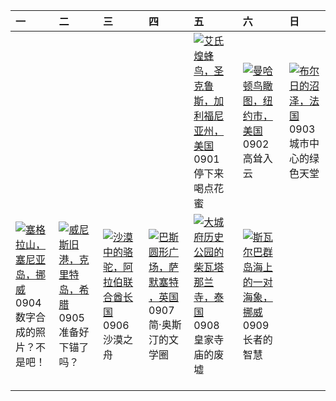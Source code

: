 | 一                                                                                                                                                                                      | 二                                                                                                                                                                                     | 三                                                                                                                                                                                   | 四                                                                                                                                                                                      | 五                                                                                                                                                                                                | 六                                                                                                                                                                                           | 日                                                                                                                                                                                    |
|:---------------------------------------------------------------------------------------------------------------------------------------------------------------------------------------|:--------------------------------------------------------------------------------------------------------------------------------------------------------------------------------------|:------------------------------------------------------------------------------------------------------------------------------------------------------------------------------------|:---------------------------------------------------------------------------------------------------------------------------------------------------------------------------------------|:-------------------------------------------------------------------------------------------------------------------------------------------------------------------------------------------------|:--------------------------------------------------------------------------------------------------------------------------------------------------------------------------------------------|:-------------------------------------------------------------------------------------------------------------------------------------------------------------------------------------|
|                                                                                                                                                                                        |                                                                                                                                                                                       |                                                                                                                                                                                     |                                                                                                                                                                                        | [![](https://www.bing.com/th?id=OHR.TinyHummer_ZH-CN9853929957_320x240.jpg '艾氏煌蜂鸟，圣克鲁斯，加利福尼亚州，美国')](https://www.bing.com/th?id=OHR.TinyHummer_ZH-CN9853929957_UHD.jpg)<br>0901<br>停下来喝点花蜜        | [![](https://www.bing.com/th?id=OHR.ManhattanAerial_ZH-CN0036686873_320x240.jpg '曼哈顿鸟瞰图，纽约市，美国')](https://www.bing.com/th?id=OHR.ManhattanAerial_ZH-CN0036686873_UHD.jpg)<br>0902<br>高耸入云   | [![](https://www.bing.com/th?id=OHR.BourgesMarsh_ZH-CN0505354655_320x240.jpg '布尔日的沼泽，法国')](https://www.bing.com/th?id=OHR.BourgesMarsh_ZH-CN0505354655_UHD.jpg)<br>0903<br>城市中心的绿色天堂 |
| [![](https://www.bing.com/th?id=OHR.MountSegla_ZH-CN0758615745_320x240.jpg '塞格拉山，塞尼亚岛，挪威')](https://www.bing.com/th?id=OHR.MountSegla_ZH-CN0758615745_UHD.jpg)<br>0904<br>数字合成的照片？不是吧！ | [![](https://www.bing.com/th?id=OHR.CreteHarbor_ZH-CN0937533372_320x240.jpg '威尼斯旧港，克里特岛，希腊')](https://www.bing.com/th?id=OHR.CreteHarbor_ZH-CN0937533372_UHD.jpg)<br>0905<br>准备好下锚了吗？ | [![](https://www.bing.com/th?id=OHR.CamelsAbove_ZH-CN1389810021_320x240.jpg '沙漠中的骆驼，阿拉伯联合酋长国')](https://www.bing.com/th?id=OHR.CamelsAbove_ZH-CN1389810021_UHD.jpg)<br>0906<br>沙漠之舟 | [![](https://www.bing.com/th?id=OHR.BathCircus_ZH-CN5796600786_320x240.jpg '巴斯圆形广场，萨默塞特 ，英国')](https://www.bing.com/th?id=OHR.BathCircus_ZH-CN5796600786_UHD.jpg)<br>0907<br>简·奥斯汀的文学圈 | [![](https://www.bing.com/th?id=OHR.AyutthayaTemple_ZH-CN5996587937_320x240.jpg '大城府历史公园的柴瓦塔那兰寺，泰国')](https://www.bing.com/th?id=OHR.AyutthayaTemple_ZH-CN5996587937_UHD.jpg)<br>0908<br>皇家寺庙的废墟 | [![](https://www.bing.com/th?id=OHR.WalrusSvalbard_ZH-CN6343458320_320x240.jpg '斯瓦尔巴群岛海上的一对海象，挪威')](https://www.bing.com/th?id=OHR.WalrusSvalbard_ZH-CN6343458320_UHD.jpg)<br>0909<br>长者的智慧 |                                                                                                                                                                                      |
|                                                                                                                                                                                        |                                                                                                                                                                                       |                                                                                                                                                                                     |                                                                                                                                                                                        |                                                                                                                                                                                                  |                                                                                                                                                                                             |                                                                                                                                                                                      |
|                                                                                                                                                                                        |                                                                                                                                                                                       |                                                                                                                                                                                     |                                                                                                                                                                                        |                                                                                                                                                                                                  |                                                                                                                                                                                             |                                                                                                                                                                                      |
|                                                                                                                                                                                        |                                                                                                                                                                                       |                                                                                                                                                                                     |                                                                                                                                                                                        |                                                                                                                                                                                                  |                                                                                                                                                                                             |                                                                                                                                                                                      |